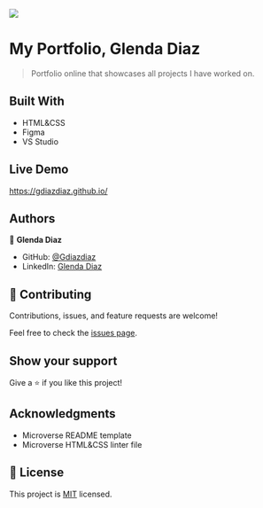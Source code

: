 ![](https://img.shields.io/badge/Microverse-blueviolet)

# My Portfolio, Glenda Diaz

> Portfolio online that showcases all projects I have worked on.


## Built With

- HTML&CSS
- Figma
- VS Studio

## Live Demo

https://gdiazdiaz.github.io/

## Authors

👤 **Glenda Diaz**

- GitHub: [@Gdiazdiaz](https://github.com/Gdiazdiaz)
- LinkedIn: [Glenda Diaz](www.linkedin.com/in/glendadiazz)

## 🤝 Contributing

Contributions, issues, and feature requests are welcome!

Feel free to check the [issues page](https://github.com/Gdiazdiaz/My-portafolio/issues).

## Show your support

Give a ⭐️ if you like this project!

## Acknowledgments

- Microverse README template
- Microverse HTML&CSS linter file

## 📝 License

This project is [MIT](./LICENSE) licensed.
